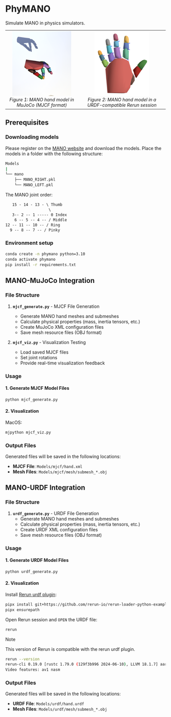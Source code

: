 # PhyMANO

Simulate MANO in physics simulators.

<p align="center">
  <table>
    <tr>
      <td align="center">
        <img src="./README.assets/mjcf.png" alt="MJCF visualization" style="zoom:20%;"/><br>
        <em>Figure 1: MANO hand model in MuJoCo (MJCF format)</em>
      </td>
      <td align="center">
        <img src="./README.assets/urdf.png" alt="URDF visualization" style="zoom:20%;"/><br>
        <em>Figure 2: MANO hand model in a URDF-compatible Rerun session</em>
      </td>
    </tr>
  </table>
</p>

## Prerequisites

### Downloading models

Please register on the [MANO website](https://mano.is.tue.mpg.de/) and download the models. Place the models in a folder with the following structure:

```bash
Models
|
└── mano
    ├── MANO_RIGHT.pkl
    └── MANO_LEFT.pkl
```

The MANO joint order:

```
   15 - 14 - 13 - \ Thumb
                   \
   3-- 2 -- 1 ----- 0 Index
    6 -- 5 -- 4 -- / Middle
12 -- 11 -- 10 -- / Ring
  9 -- 8 -- 7 -- / Pinky
```

### Environment setup

```bash
conda create -n phymano python=3.10
conda activate phymano
pip install -r requirements.txt
```

## MANO-MuJoCo Integration

### File Structure
1. **`mjcf_generate.py`** - MJCF File Generation
   - Generate MANO hand meshes and submeshes
   - Calculate physical properties (mass, inertia tensors, etc.)
   - Create MuJoCo XML configuration files
   - Save mesh resource files (OBJ format)

2. **`mjcf_viz.py`** - Visualization Testing
   - Load saved MJCF files
   - Set joint rotations
   - Provide real-time visualization feedback

### Usage

#### 1. Generate MJCF Model Files
```bash
python mjcf_generate.py
```

#### 2. Visualization

MacOS:

```bash
mjpython mjcf_viz.py
```

### Output Files

Generated files will be saved in the following locations:
- **MJCF File**: `Models/mjcf/hand.xml`
- **Mesh Files**: `Models/mjcf/mesh/submesh_*.obj`

## MANO-URDF Integration

### File Structure
1. **`urdf_generate.py`** - URDF File Generation
   - Generate MANO hand meshes and submeshes
   - Calculate physical properties (mass, inertia tensors, etc.)
   - Create URDF XML configuration files
   - Save mesh resource files (OBJ format)

### Usage

#### 1. Generate URDF Model Files

```bash
python urdf_generate.py
```

#### 2. Visualization

Install [Rerun urdf plugin](https://github.com/rerun-io/rerun-loader-python-example-urdf):

```bash
pipx install git+https://github.com/rerun-io/rerun-loader-python-example-urdf.git
pipx ensurepath
```

Open Rerun session and `OPEN` the URDF file:

```bash
rerun
```

> [!NOTE]
> This version of Rerun is compatible with the rerun urdf plugin.
> ```bash
> rerun --version
> rerun-cli 0.19.0 [rustc 1.79.0 (129f3b996 2024-06-10), LLVM 18.1.7] aarch64-apple-darwin release-0.19.0 5efb166, built 2024-10-17T14:03:21Z
> Video features: av1 nasm
> ```

### Output Files

Generated files will be saved in the following locations:
- **URDF File**: `Models/urdf/hand.urdf`
- **Mesh Files**: `Models/urdf/mesh/submesh_*.obj`
